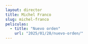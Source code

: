 ```yaml
---
layout: director
title: Michel Franco
slug: michel-franco
peliculas:
  - title: "Nuevo orden"
    url: "2025/01/28/nuevo-orden/"
---
```

